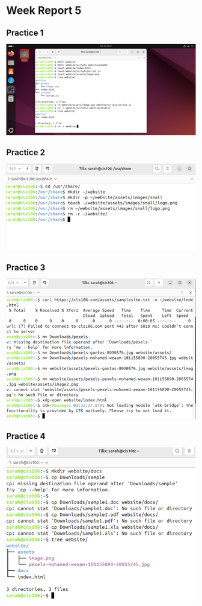 # Week Report 5

## Practice 1
![practice1](practice1.png)

## Practice 2
![practice2](practice2.png)

## Practice 3
![practice3](practice3.png)

## Practice 4
![practice4](practice4.png)